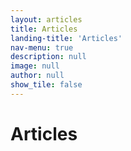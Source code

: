 ```yaml
---
layout: articles
title: Articles
landing-title: 'Articles'
nav-menu: true
description: null
image: null
author: null
show_tile: false
---
```


<h1>Articles</h1>
